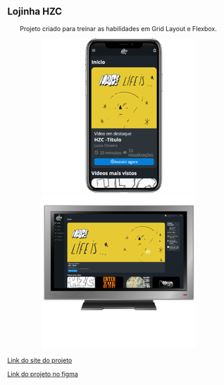 ## Lojinha HZC

<p align='center'>Projeto criado para treinar as habilidades em Grid Layout e Flexbox.</p>
<div display='inline' align='center'>
<img src='/assets/img/mobile.png' width='350'/>
<img src='/assets/img/desktop.png' width='350'/>
</div>

[Link do site do projeto](https://luizamarlene.github.io/Lojinha/)

[Link do projeto no figma](https://www.figma.com/file/ibWktwVpnog76rMYOdVhks/Dispondo-elementos-com-flexbox-e-grid?node-id=54%3A2358)


